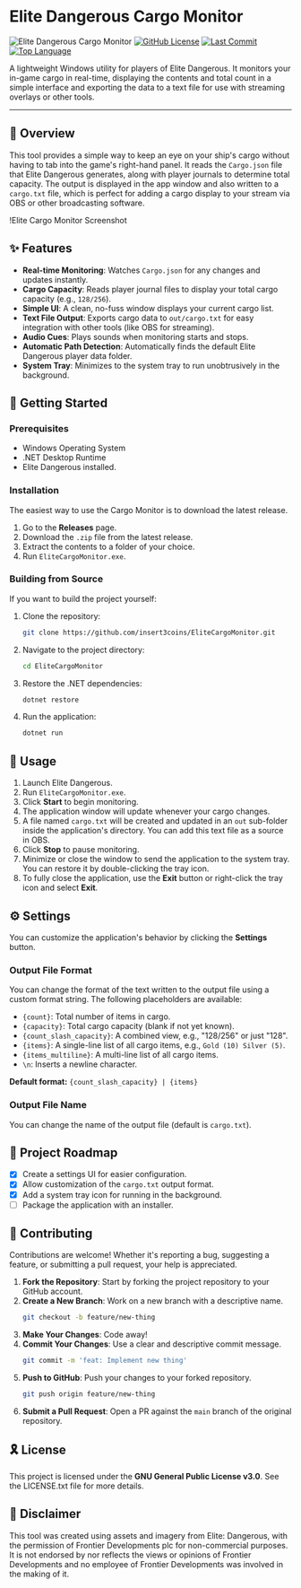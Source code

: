 # Elite Dangerous Cargo Monitor

![Elite Dangerous Cargo Monitor](https://img.shields.io/badge/Elite%20Dangerous-Cargo%20Monitor-orange?style=flat-square)
[![GitHub License](https://img.shields.io/github/license/insert3coins/EliteCargoMonitor?style=flat-square)](https://github.com/insert3coins/EliteCargoMonitor/blob/main/LICENSE.txt)
[![Last Commit](https://img.shields.io/github/last-commit/insert3coins/EliteCargoMonitor?style=flat-square)](https://github.com/insert3coins/EliteCargoMonitor/commits/main)
[![Top Language](https://img.shields.io/github/languages/top/insert3coins/EliteCargoMonitor?style=flat-square)](https://github.com/insert3coins/EliteCargoMonitor)

A lightweight Windows utility for players of Elite Dangerous. It monitors your in-game cargo in real-time, displaying the contents and total count in a simple interface and exporting the data to a text file for use with streaming overlays or other tools.

---

## 📍 Overview

This tool provides a simple way to keep an eye on your ship's cargo without having to tab into the game's right-hand panel. It reads the `Cargo.json` file that Elite Dangerous generates, along with player journals to determine total capacity. The output is displayed in the app window and also written to a `cargo.txt` file, which is perfect for adding a cargo display to your stream via OBS or other broadcasting software.

!Elite Cargo Monitor Screenshot

## ✨ Features

-   **Real-time Monitoring**: Watches `Cargo.json` for any changes and updates instantly.
-   **Cargo Capacity**: Reads player journal files to display your total cargo capacity (e.g., `128/256`).
-   **Simple UI**: A clean, no-fuss window displays your current cargo list.
-   **Text File Output**: Exports cargo data to `out/cargo.txt` for easy integration with other tools (like OBS for streaming).
-   **Audio Cues**: Plays sounds when monitoring starts and stops.
-   **Automatic Path Detection**: Automatically finds the default Elite Dangerous player data folder.
-   **System Tray**: Minimizes to the system tray to run unobtrusively in the background.

## 🚀 Getting Started

### Prerequisites

-   Windows Operating System
-   .NET Desktop Runtime
-   Elite Dangerous installed.

### Installation

The easiest way to use the Cargo Monitor is to download the latest release.

1.  Go to the **Releases** page.
2.  Download the `.zip` file from the latest release.
3.  Extract the contents to a folder of your choice.
4.  Run `EliteCargoMonitor.exe`.

### Building from Source

If you want to build the project yourself:

1.  Clone the repository:
    ```sh
    git clone https://github.com/insert3coins/EliteCargoMonitor.git
    ```
2.  Navigate to the project directory:
    ```sh
    cd EliteCargoMonitor
    ```
3.  Restore the .NET dependencies:
    ```sh
    dotnet restore
    ```
4.  Run the application:
    ```sh
    dotnet run
    ```

## 🤖 Usage

1.  Launch Elite Dangerous.
2.  Run `EliteCargoMonitor.exe`.
3.  Click **Start** to begin monitoring.
4.  The application window will update whenever your cargo changes.
5.  A file named `cargo.txt` will be created and updated in an `out` sub-folder inside the application's directory. You can add this text file as a source in OBS.
6.  Click **Stop** to pause monitoring.
7.  Minimize or close the window to send the application to the system tray. You can restore it by double-clicking the tray icon.
8.  To fully close the application, use the **Exit** button or right-click the tray icon and select **Exit**.

## ⚙️ Settings

You can customize the application's behavior by clicking the **Settings** button.

### Output File Format

You can change the format of the text written to the output file using a custom format string. The following placeholders are available:

-   `{count}`: Total number of items in cargo.
-   `{capacity}`: Total cargo capacity (blank if not yet known).
-   `{count_slash_capacity}`: A combined view, e.g., "128/256" or just "128".
-   `{items}`: A single-line list of all cargo items, e.g., `Gold (10) Silver (5)`.
-   `{items_multiline}`: A multi-line list of all cargo items.
-   `\n`: Inserts a newline character.

**Default format:** `{count_slash_capacity} | {items}`

### Output File Name

You can change the name of the output file (default is `cargo.txt`).

## 📌 Project Roadmap

-   [x] Create a settings UI for easier configuration.
-   [x] Allow customization of the `cargo.txt` output format.
-   [x] Add a system tray icon for running in the background.
-   [ ] Package the application with an installer.

## 🔰 Contributing

Contributions are welcome! Whether it's reporting a bug, suggesting a feature, or submitting a pull request, your help is appreciated.

1.  **Fork the Repository**: Start by forking the project repository to your GitHub account.
2.  **Create a New Branch**: Work on a new branch with a descriptive name.
    ```sh
    git checkout -b feature/new-thing
    ```
3.  **Make Your Changes**: Code away!
4.  **Commit Your Changes**: Use a clear and descriptive commit message.
    ```sh
    git commit -m 'feat: Implement new thing'
    ```
5.  **Push to GitHub**: Push your changes to your forked repository.
    ```sh
    git push origin feature/new-thing
    ```
6.  **Submit a Pull Request**: Open a PR against the `main` branch of the original repository.

## 🎗 License

This project is licensed under the **GNU General Public License v3.0**. See the LICENSE.txt file for more details.

## 🙌 Disclaimer

This tool was created using assets and imagery from Elite: Dangerous, with the permission of Frontier Developments plc for non-commercial purposes. It is not endorsed by nor reflects the views or opinions of Frontier Developments and no employee of Frontier Developments was involved in the making of it.
